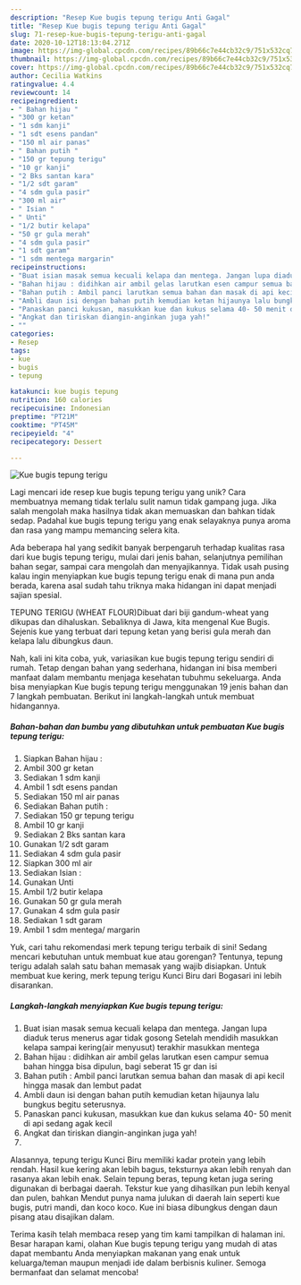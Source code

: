 ```yaml
---
description: "Resep Kue bugis tepung terigu Anti Gagal"
title: "Resep Kue bugis tepung terigu Anti Gagal"
slug: 71-resep-kue-bugis-tepung-terigu-anti-gagal
date: 2020-10-12T18:13:04.271Z
image: https://img-global.cpcdn.com/recipes/89b66c7e44cb32c9/751x532cq70/kue-bugis-tepung-terigu-foto-resep-utama.jpg
thumbnail: https://img-global.cpcdn.com/recipes/89b66c7e44cb32c9/751x532cq70/kue-bugis-tepung-terigu-foto-resep-utama.jpg
cover: https://img-global.cpcdn.com/recipes/89b66c7e44cb32c9/751x532cq70/kue-bugis-tepung-terigu-foto-resep-utama.jpg
author: Cecilia Watkins
ratingvalue: 4.4
reviewcount: 14
recipeingredient:
- " Bahan hijau "
- "300 gr ketan"
- "1 sdm kanji"
- "1 sdt esens pandan"
- "150 ml air panas"
- " Bahan putih "
- "150 gr tepung terigu"
- "10 gr kanji"
- "2 Bks santan kara"
- "1/2 sdt garam"
- "4 sdm gula pasir"
- "300 ml air"
- " Isian "
- " Unti"
- "1/2 butir kelapa"
- "50 gr gula merah"
- "4 sdm gula pasir"
- "1 sdt garam"
- "1 sdm mentega margarin"
recipeinstructions:
- "Buat isian masak semua kecuali kelapa dan mentega. Jangan lupa diaduk terus menerus agar tidak gosong Setelah mendidih masukkan kelapa sampai kering(air menyusut) terakhir masukkan mentega"
- "Bahan hijau : didihkan air ambil gelas larutkan esen campur semua bahan hingga bisa dipulun, bagi seberat 15 gr dan isi"
- "Bahan putih : Ambil panci larutkan semua bahan dan masak di api kecil hingga masak dan lembut padat"
- "Ambli daun isi dengan bahan putih kemudian ketan hijaunya lalu bungkus begitu seterusnya."
- "Panaskan panci kukusan, masukkan kue dan kukus selama 40- 50 menit di api sedang agak kecil"
- "Angkat dan tiriskan diangin-anginkan juga yah!"
- ""
categories:
- Resep
tags:
- kue
- bugis
- tepung

katakunci: kue bugis tepung 
nutrition: 160 calories
recipecuisine: Indonesian
preptime: "PT21M"
cooktime: "PT45M"
recipeyield: "4"
recipecategory: Dessert

---
```



![Kue bugis tepung terigu](https://img-global.cpcdn.com/recipes/89b66c7e44cb32c9/751x532cq70/kue-bugis-tepung-terigu-foto-resep-utama.jpg)

Lagi mencari ide resep kue bugis tepung terigu yang unik? Cara membuatnya memang tidak terlalu sulit namun tidak gampang juga. Jika salah mengolah maka hasilnya tidak akan memuaskan dan bahkan tidak sedap. Padahal kue bugis tepung terigu yang enak selayaknya punya aroma dan rasa yang mampu memancing selera kita.

Ada beberapa hal yang sedikit banyak berpengaruh terhadap kualitas rasa dari kue bugis tepung terigu, mulai dari jenis bahan, selanjutnya pemilihan bahan segar, sampai cara mengolah dan menyajikannya. Tidak usah pusing kalau ingin menyiapkan kue bugis tepung terigu enak di mana pun anda berada, karena asal sudah tahu triknya maka hidangan ini dapat menjadi sajian spesial.

TEPUNG TERIGU (WHEAT FLOUR)Dibuat dari biji gandum-wheat yang dikupas dan dihaluskan. Sebaliknya di Jawa, kita mengenal Kue Bugis. Sejenis kue yang terbuat dari tepung ketan yang berisi gula merah dan kelapa lalu dibungkus daun.


Nah, kali ini kita coba, yuk, variasikan kue bugis tepung terigu sendiri di rumah. Tetap dengan bahan yang sederhana, hidangan ini bisa memberi manfaat dalam membantu menjaga kesehatan tubuhmu sekeluarga. Anda bisa menyiapkan Kue bugis tepung terigu menggunakan 19 jenis bahan dan 7 langkah pembuatan. Berikut ini langkah-langkah untuk membuat hidangannya.

<!--inarticleads1-->

##### Bahan-bahan dan bumbu yang dibutuhkan untuk pembuatan Kue bugis tepung terigu:

1. Siapkan  Bahan hijau :
1. Ambil 300 gr ketan
1. Sediakan 1 sdm kanji
1. Ambil 1 sdt esens pandan
1. Sediakan 150 ml air panas
1. Sediakan  Bahan putih :
1. Sediakan 150 gr tepung terigu
1. Ambil 10 gr kanji
1. Sediakan 2 Bks santan kara
1. Gunakan 1/2 sdt garam
1. Sediakan 4 sdm gula pasir
1. Siapkan 300 ml air
1. Sediakan  Isian :
1. Gunakan  Unti
1. Ambil 1/2 butir kelapa
1. Gunakan 50 gr gula merah
1. Gunakan 4 sdm gula pasir
1. Sediakan 1 sdt garam
1. Ambil 1 sdm mentega/ margarin


Yuk, cari tahu rekomendasi merk tepung terigu terbaik di sini! Sedang mencari kebutuhan untuk membuat kue atau gorengan? Tentunya, tepung terigu adalah salah satu bahan memasak yang wajib disiapkan. Untuk membuat kue kering, merk tepung terigu Kunci Biru dari Bogasari ini lebih disarankan. 

<!--inarticleads2-->

##### Langkah-langkah menyiapkan Kue bugis tepung terigu:

1. Buat isian masak semua kecuali kelapa dan mentega. Jangan lupa diaduk terus menerus agar tidak gosong Setelah mendidih masukkan kelapa sampai kering(air menyusut) terakhir masukkan mentega
1. Bahan hijau : didihkan air ambil gelas larutkan esen campur semua bahan hingga bisa dipulun, bagi seberat 15 gr dan isi
1. Bahan putih : Ambil panci larutkan semua bahan dan masak di api kecil hingga masak dan lembut padat
1. Ambli daun isi dengan bahan putih kemudian ketan hijaunya lalu bungkus begitu seterusnya.
1. Panaskan panci kukusan, masukkan kue dan kukus selama 40- 50 menit di api sedang agak kecil
1. Angkat dan tiriskan diangin-anginkan juga yah!
1. 


Alasannya, tepung terigu Kunci Biru memiliki kadar protein yang lebih rendah. Hasil kue kering akan lebih bagus, teksturnya akan lebih renyah dan rasanya akan lebih enak. Selain tepung beras, tepung ketan juga sering digunakan di berbagai daerah. Tekstur kue yang dihasilkan pun lebih kenyal dan pulen, bahkan Mendut punya nama julukan di daerah lain seperti kue bugis, putri mandi, dan koco koco. Kue ini biasa dibungkus dengan daun pisang atau disajikan dalam. 

Terima kasih telah membaca resep yang tim kami tampilkan di halaman ini. Besar harapan kami, olahan Kue bugis tepung terigu yang mudah di atas dapat membantu Anda menyiapkan makanan yang enak untuk keluarga/teman maupun menjadi ide dalam berbisnis kuliner. Semoga bermanfaat dan selamat mencoba!
